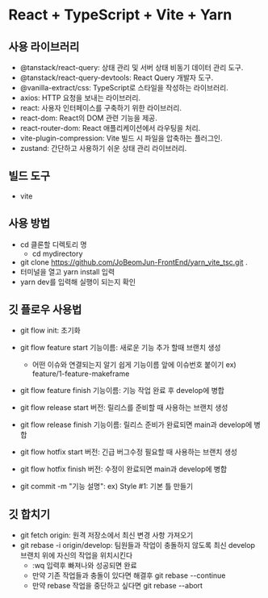 # React + TypeScript + Vite + Yarn

## 사용 라이브러리

- @tanstack/react-query: 상태 관리 및 서버 상태 비동기 데이터 관리 도구.
- @tanstack/react-query-devtools: React Query 개발자 도구.
- @vanilla-extract/css: TypeScript로 스타일을 작성하는 라이브러리.
- axios: HTTP 요청을 보내는 라이브러리.
- react: 사용자 인터페이스를 구축하기 위한 라이브러리.
- react-dom: React의 DOM 관련 기능을 제공.
- react-router-dom: React 애플리케이션에서 라우팅을 처리.
- vite-plugin-compression: Vite 빌드 시 파일을 압축하는 플러그인.
- zustand: 간단하고 사용하기 쉬운 상태 관리 라이브러리.

## 빌드 도구

- vite

## 사용 방법

- cd 클론할 디렉토리 명
  - cd mydirectory
- git clone https://github.com/JoBeomJun-FrontEnd/yarn_vite_tsc.git .
- 터미널을 열고 yarn install 입력
- yarn dev를 입력해 실행이 되는지 확인

## 깃 플로우 사용법

- git flow init: 초기화
- git flow feature start 기능이름: 새로운 기능 추가 할때 브랜치 생성
  - 어떤 이슈와 연결되는지 알기 쉽게 기능이름 앞에 이슈번호 붙이기 ex) feature/1-feature-makeframe
- git flow feature finish 기능이름: 기능 작업 완료 후 develop에 병합
- git flow release start 버전: 릴리스를 준비할 때 사용하는 브랜치 생성
- git flow release finish 기능이름: 릴리스 준비가 완료되면 main과 develop에 병합
- git flow hotfix start 버전: 긴급 버그수정 필요할 때 사용하는 브랜치 생성
- git flow hotfix finish 버전: 수정이 완료되면 main과 develop에 병합

- git commit -m "기능 설명": ex) Style #1: 기본 틀 만들기

## 깃 합치기

- git fetch origin: 원격 저장소에서 최신 변경 사항 가져오기
- git rebase -i origin/develop: 팀원들과 작업이 충돌하지 않도록 최신 develop 브랜치 위에 자신의 작업을 위치시킨다
  - :wq 입력후 빠져나와 성공되면 완료
  - 만약 기존 작업들과 충돌이 있다면 해결후 git rebase --continue
  - 만약 rebase 작업을 중단하고 싶다면 git rebase --abort
